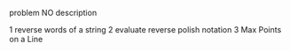 problem NO      description

1               reverse words of a string
2               evaluate reverse polish notation
3               Max Points on a Line



